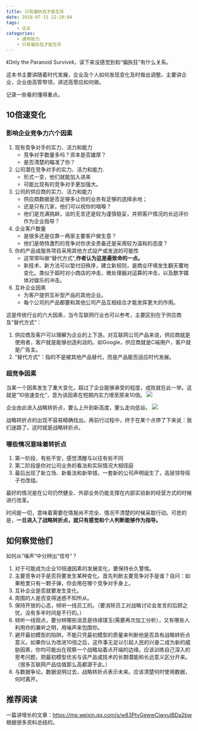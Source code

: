 ```yaml
---
title: 只有偏执狂才能生存
date: 2018-07-15 22:20:04
tags:
    - 企业
categories:
    - 通用能力
    - 只有偏执狂才能生存
---
```

《Only the Paranoid Survive》，读下来没感觉到和“偏执狂”有什么关系。

这本书主要讲随着时代发展，企业及个人如何发现变化及时做出调整。主要讲企业，企业由高管带领，讲述高管应如何做。

记录一些看的懂得重点。

<!-- more -->


## 10倍速变化

### 影响企业竞争力六个因素

1. 现有竞争对手的实力、活力和能力
    - 竞争对手数量多吗？资本是否雄厚？
    - 是否清楚的瞄准了你？
2. 公司潜在竞争对手的实力、活力和能力.
    - 形式一变，他们就能加入进来
    - 可能比现有的竞争对手更加强大。
3. 公司的供应商的实力、活力和能力
    - 供应商数据是否足够多让你的业务有足够的选择余地；
    - 还是只有几家，他们可以祝你的咽喉？
    - 他们是充满挑衅，谈的无言还是较为谨慎稳妥，并把客户情况的长远评价作为企业指导？
4. 企业客户数量
    -   是很多还是仅靠一两家主要客户做生意？
    -   他们是倚恃激烈的竞争对你求全责备还是采用较为温和的态度？
5. 你的产品或服务项目采用其他方式投产或发送的可能性
    - 这常常叫做“替代方式",**作者认为这是最致命的一点。**
    - 新技术、新方法可以垫付旧秩序，建立新规则，是商业环境发生翻天覆地变化。类似于超时对小商店的冲击，微处理器对运算的冲击，以及数字媒体对娱乐的冲击。
6. 互补企业因素
    - 为客户提供互补型产品的其他企业。
    - 每个公司的产品都要和其他公司产品互相结合才能发挥更大的作用。

这是传统行业的六大因素，当今互联网行业也可以参考，主要区别在于供应商及”替代方式“：

1. 供应商及客户可以理解为企业的上下游。对互联网公司产品来说，供应商就是使用者，客户就是能够创造利润的。如Google，供应商就是C端用户，客户就是广告主。
2. ”替代方式“：指的不是被其他产品替代，而是产品能否适应时代发展。

### 超竞争因素

当某一个因素发生了重大变化，超过了企业能够承受的程度，成败就在此一举。这就是”10倍速变化“，意为该因素在短期内实力增至原来10倍。
![](/img/15316649124960.jpg)

企业由此进入战略转折点，要么上升到新高度，要么走向低谷。
![](/img/15316649360996.jpg)

战略转折点的出现不容易精确找出。再前行过程中，终于在某个点停了下来说：我们迷路了。这时就是战略转折点。

### 哪些情况意味着转折点

1. 第一阶段，有些不安，感觉清醒与以往有些不同
2. 第二阶段是你对公司业务的看法和实际情况大相径庭
3. 最后出现了新立场、新看法和新举措，一套新的公司声明诞生了，高层领导班子也改组。

最好的情况是在公司仍然健全、外部业务仍能支撑在内部实验新的经营方式的时候进行改革。

时间是一切，意味着需要在情报尚不完全、情况不清楚的时候采取行动。可悲的是，**一旦进入了战略转折点，就只有感觉和个人判断能够作为指导。**

## 如何察觉他们

如何从”噪声“中分辨出”信号“？

1. 对于可能成为企业10倍速因素的发展变化，要保持长久警惕。
2. 主要竞争对手是否将要发生某种变化。首先判断主要竞争对手是谁？自问：如果枪里只有一颗子弹，你会用在哪个竞争对手身上。
3. 互补企业是否就要发生变化。
4. 周围的人是否变得迷惑不知所从。
5. 保持开放的心态，倾听一线员工的。（要消除员工对战略讨论会发言的后顾之忧，没有多年时间是不行的。）
6. 倾听一线观点，要分辨哪些消息是待琢璞玉(需要再次加工分析），又有哪些人利用你的兼听之明，用噪声来包围你。
7. 避开最初模型的陷阱。不能只凭最初模型的质量来判断他是否具有战略转折点意义。如果你认为改进10倍之后，这件事无足以引起人民的兴奋二成为新的威胁因素，你均可能出在观察一个战略站着点开端的边缘。应该训练自己深入的思考问题，把最初模型优劣与该产品或技术的长期潜能和长远意义区分开来。（很多互联网产品估值那么高都源于此。）
8. 与数据争论。数据说明过去，战略转折点表示未来。应该清楚何时使用数据，何时离开。

## 推荐阅读

一篇讲增长的文章：https://mp.weixin.qq.com/s/w83PtvGewwCjwvuIBDa2bw 根据很多资料总结的。

